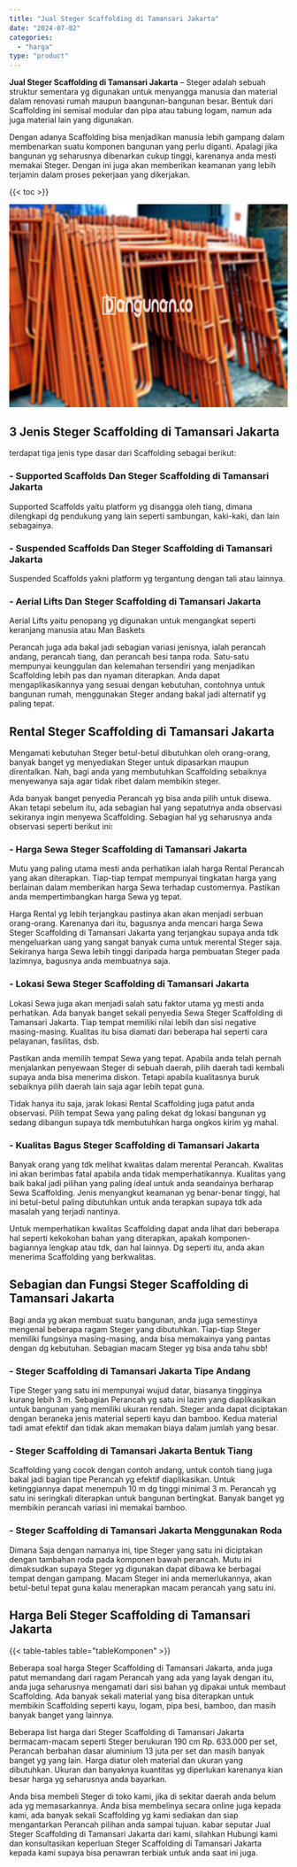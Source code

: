 ```yaml
---
title: "Jual Steger Scaffolding di Tamansari Jakarta"
date: "2024-07-02"
categories: 
  - "harga"
type: "product"
---
```


**Jual Steger Scaffolding di Tamansari Jakarta** – Steger adalah sebuah struktur sementara yg digunakan untuk menyangga manusia dan material dalam renovasi rumah maupun baangunan-bangunan besar. Bentuk dari Scaffolding ini semisal modular dan pipa atau tabung logam, namun ada juga material lain yang digunakan.

Dengan adanya Scaffolding bisa menjadikan manusia lebih gampang dalam membenarkan suatu komponen bangunan yang perlu diganti. Apalagi jika bangunan yg seharusnya dibenarkan cukup tinggi, karenanya anda mesti memakai Steger. Dengan ini juga akan memberikan keamanan yang lebih terjamin dalam proses pekerjaan yang dikerjakan.

{{< toc >}}

![Jual Steger Scaffolding di Tamansari Jakarta](/images/sewa-scaffolding-steger-06.png)

## 3 Jenis Steger Scaffolding di Tamansari Jakarta

terdapat tiga jenis type dasar dari Scaffolding sebagai berikut:

### \- Supported Scaffolds Dan Steger Scaffolding di Tamansari Jakarta

Supported Scaffolds yaitu platform yg disangga oleh tiang, dimana dilengkapi dg pendukung yang lain seperti sambungan, kaki-kaki, dan lain sebagainya.

### \- Suspended Scaffolds Dan Steger Scaffolding di Tamansari Jakarta

Suspended Scaffolds yakni platform yg tergantung dengan tali atau lainnya.

### \- Aerial Lifts Dan Steger Scaffolding di Tamansari Jakarta

Aerial Lifts yaitu penopang yg digunakan untuk mengangkat seperti keranjang manusia atau Man Baskets

Perancah juga ada bakal jadi sebagian variasi jenisnya, ialah perancah andang, perancah tiang, dan perancah besi tanpa roda. Satu-satu mempunyai keunggulan dan kelemahan tersendiri yang menjadikan Scaffolding lebih pas dan nyaman diterapkan. Anda dapat mengaplikasikannya yang sesuai dengan kebutuhan, contohnya untuk bangunan rumah, menggunakan Steger andang bakal jadi alternatif yg paling tepat.

## Rental Steger Scaffolding di Tamansari Jakarta

Mengamati kebutuhan Steger betul-betul dibutuhkan oleh orang-orang, banyak banget yg menyediakan Steger untuk dipasarkan maupun direntalkan. Nah, bagi anda yang membutuhkan Scaffolding sebaiknya menyewanya saja agar tidak ribet dalam membikin steger.

Ada banyak banget penyedia Perancah yg bisa anda pilih untuk disewa. Akan tetapi sebelum itu, ada sebagian hal yang sepatutnya anda observasi sekiranya ingin menyewa Scaffolding. Sebagian hal yg seharusnya anda observasi seperti berikut ini:

### \- Harga Sewa Steger Scaffolding di Tamansari Jakarta

Mutu yang paling utama mesti anda perhatikan ialah harga Rental Perancah yang akan diterapkan. Tiap-tiap tempat mempunyai tingkatan harga yang berlainan dalam memberikan harga Sewa terhadap customernya. Pastikan anda mempertimbangkan harga Sewa yg tepat.

Harga Rental yg lebih terjangkau pastinya akan akan menjadi serbuan orang-orang. Karenanya dari itu, bagusnya anda mencari harga Sewa Steger Scaffolding di Tamansari Jakarta yang terjangkau supaya anda tdk mengeluarkan uang yang sangat banyak cuma untuk merental Steger saja. Sekiranya harga Sewa lebih tinggi daripada harga pembuatan Steger pada lazimnya, bagusnya anda membuatnya saja.

### \- Lokasi Sewa Steger Scaffolding di Tamansari Jakarta

Lokasi Sewa juga akan menjadi salah satu faktor utama yg mesti anda perhatikan. Ada banyak banget sekali penyedia Sewa Steger Scaffolding di Tamansari Jakarta. Tiap tempat memiliki nilai lebih dan sisi negative masing-masing. Kualitas itu bisa diamati dari beberapa hal seperti cara pelayanan, fasilitas, dsb.

Pastikan anda memilih tempat Sewa yang tepat. Apabila anda telah pernah menjalankan penyewaan Steger di sebuah daerah, pilih daerah tadi kembali supaya anda bisa menerima diskon. Tetapi apabila kualitasnya buruk sebaiknya pilih daerah lain saja agar lebih tepat guna.

Tidak hanya itu saja, jarak lokasi Rental Scaffolding juga patut anda observasi. Pilih tempat Sewa yang paling dekat dg lokasi bangunan yg sedang dibangun supaya tdk membutuhkan harga ongkos kirim yg mahal.

### \- Kualitas Bagus Steger Scaffolding di Tamansari Jakarta

Banyak orang yang tdk melihat kwalitas dalam merental Perancah. Kwalitas ini akan berimbas fatal apabila anda tidak memperhatikannya. Kualitas yang baik bakal jadi pilihan yang paling ideal untuk anda seandainya berharap Sewa Scaffolding. Jenis menyangkut keamanan yg benar-benar tinggi, hal ini betul-betul paling dibutuhkan untuk anda terapkan supaya tdk ada masalah yang terjadi nantinya.

Untuk memperhatikan kwalitas Scaffolding dapat anda lihat dari beberapa hal seperti kekokohan bahan yang diterapkan, apakah komponen-bagiannya lengkap atau tdk, dan hal lainnya. Dg seperti itu, anda akan menerima Scaffolding yang berkwalitas.

## Sebagian dan Fungsi Steger Scaffolding di Tamansari Jakarta

Bagi anda yg akan membuat suatu bangunan, anda juga semestinya mengenal beberapa ragam Steger yang dibutuhkan. Tiap-tiap Steger memiliki fungsinya masing-masing, anda bisa memakainya yang pantas dengan dg kebutuhan. Sebagian macam Steger yg bisa anda tahu sbb!

### \- Steger Scaffolding di Tamansari Jakarta Tipe Andang

Tipe Steger yang satu ini mempunyai wujud datar, biasanya tingginya kurang lebih 3 m. Sebagian Perancah yg satu ini lazim yang diaplikasikan untuk bangunan yang memiliki ukuran rendah. Steger anda dapat diciptakan dengan beraneka jenis material seperti kayu dan bamboo. Kedua material tadi amat efektif dan tidak akan memakan biaya dalam jumlah yang besar.

### \- Steger Scaffolding di Tamansari Jakarta Bentuk Tiang

Scaffolding yang cocok dengan contoh andang, untuk contoh tiang juga bakal jadi bagian tipe Perancah yg efektif diaplikasikan. Untuk ketinggiannya dapat menempuh 10 m dg tinggi minimal 3 m. Perancah yg satu ini seringkali diterapkan untuk bangunan bertingkat. Banyak banget yg membikin perancah variasi ini memakai bamboo.

### \- Steger Scaffolding di Tamansari Jakarta Menggunakan Roda

Dimana Saja dengan namanya ini, tipe Steger yang satu ini diciptakan dengan tambahan roda pada komponen bawah perancah. Mutu ini dimaksudkan supaya Steger yg digunakan dapat dibawa ke berbagai tempat dengan gampang. Macam Steger ini anda memerlukannya, akan betul-betul tepat guna kalau menerapkan macam perancah yang satu ini.

## Harga Beli Steger Scaffolding di Tamansari Jakarta

{{< table-tables table="tableKomponen" >}}

Beberapa soal harga Steger Scaffolding di Tamansari Jakarta, anda juga patut memandang dari ragam Perancah yang ada yang layak dengan itu, anda juga seharusnya mengamati dari sisi bahan yg dipakai untuk membaut Scaffolding. Ada banyak sekali material yang bisa diterapkan untuk membikin Scaffolding seperti kayu, logam, pipa besi, bamboo, dan masih banyak banget yang lainnya.

Beberapa list harga dari Steger Scaffolding di Tamansari Jakarta bermacam-macam seperti Steger berukuran 190 cm Rp. 633.000 per set, Perancah berbahan dasar aluminium 13 juta per set dan masih banyak banget yg yang lain. Harga diatur oleh material dan ukuran yang dibutuhkan. Ukuran dan banyaknya kuantitas yg diperlukan karenanya kian besar harga yg seharusnya anda bayarkan.

Anda bisa membeli Steger di toko kami, jika di sekitar daerah anda belum ada yg memasarkannya. Anda bisa membelinya secara online juga kepada kami, ada banyak sekali Scaffolding yg kami sediakan dan siap mengantarkan Perancah pilihan anda sampai tujuan. kabar seputar Jual Steger Scaffolding di Tamansari Jakarta dari kami, silahkan Hubungi kami dan konsultasikan keperluan Steger Scaffolding di Tamansari Jakarta kepada kami supaya bisa penawran terbiak untuk anda saat ini juga.

